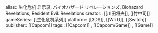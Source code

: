alias:: 生化危机 启示录, バイオハザード リベレーションズ, Biohazard Revelations, Resident Evil: Revelations
creator:: [[川田将央]], [[竹中司]]
gameSeries:: [[生化危机系列]]
platform:: [[3DS]], [[Wii U]], [[Switch]]
publisher:: [[Capcom]]
tags:: [[Capcom]] , [[Capcom/Game]] , [[Game]]
